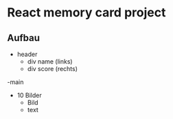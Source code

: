 # React memory card project
## Aufbau
- header
   - div name (links)
   - div score (rechts)
 
 -main
   - 10 Bilder
      - Bild
      - text
